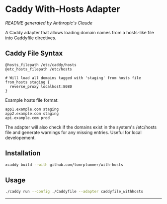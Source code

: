 # Caddy With-Hosts Adapter
*README generated by Anthropic's Claude*

A Caddy adapter that allows loading domain names from a hosts-like file into Caddyfile directives.

## Caddy File Syntax

```caddyfile
@hosts_filepath /etc/caddy/hosts
@etc_hosts_filepath /etc/hosts

# Will load all domains tagged with 'staging' from hosts file
from_hosts staging {
  reverse_proxy localhost:8080
}
```

Example hosts file format:
```
app1.example.com staging
app2.example.com staging
api.example.com prod
```

The adapter will also check if the domains exist in the system's /etc/hosts file and generate warnings for any missing entries.  Useful for local developement.

## Installation

```bash
xcaddy build --with github.com/tomrplummer/with-hosts
```

## Usage

```bash
./caddy run --config ./Caddyfile --adapter caddyfile_withhosts
```

---
